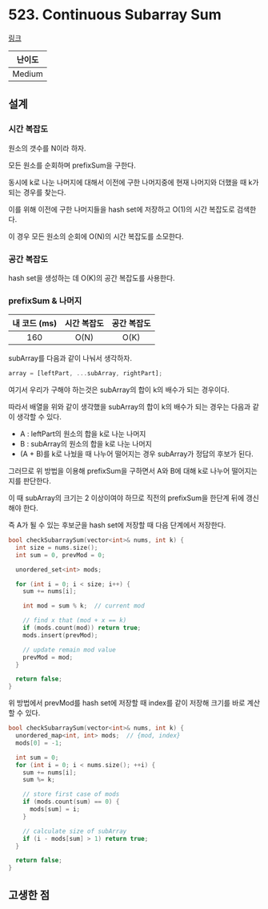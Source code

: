 # 523. Continuous Subarray Sum

[링크](https://leetcode.com/problems/continuous-subarray-sum/)

| 난이도 |
| :----: |
| Medium |

## 설계

### 시간 복잡도

원소의 갯수를 N이라 하자.

모든 원소를 순회하며 prefixSum을 구한다.

동시에 k로 나눈 나머지에 대해서 이전에 구한 나머지중에 현재 나머지와 더했을 때 k가 되는 경우를 찾는다.

이를 위해 이전에 구한 나머지들을 hash set에 저장하고 O(1)의 시간 복잡도로 검색한다.

이 경우 모든 원소의 순회에 O(N)의 시간 복잡도를 소모한다.

### 공간 복잡도

hash set을 생성하는 데 O(K)의 공간 복잡도를 사용한다.

### prefixSum & 나머지

| 내 코드 (ms) | 시간 복잡도 | 공간 복잡도 |
| :----------: | :---------: | :---------: |
|     160      |    O(N)     |    O(K)     |

subArray를 다음과 같이 나눠서 생각하자.

```javascript
array = [leftPart, ...subArray, rightPart];
```

여기서 우리가 구해야 하는것은 subArray의 합이 k의 배수가 되는 경우이다.

따라서 배열을 위와 같이 생각했을 subArray의 합이 k의 배수가 되는 경우는 다음과 같이 생각할 수 있다.

- A : leftPart의 원소의 합을 k로 나눈 나머지
- B : subArray의 원소의 합을 k로 나눈 나머지
- (A + B)를 k로 나눴을 때 나누어 떨어지는 경우 subArray가 정답의 후보가 된다.

그러므로 위 방법을 이용해 prefixSum을 구하면서 A와 B에 대해 k로 나누어 떨어지는지를 판단한다.

이 때 subArray의 크기는 2 이상이여야 하므로 직전의 prefixSum을 한단계 뒤에 갱신해야 한다.

즉 A가 될 수 있는 후보군을 hash set에 저장할 때 다음 단계에서 저장한다.

```cpp
bool checkSubarraySum(vector<int>& nums, int k) {
  int size = nums.size();
  int sum = 0, prevMod = 0;

  unordered_set<int> mods;

  for (int i = 0; i < size; i++) {
    sum += nums[i];

    int mod = sum % k;  // current mod

    // find x that (mod + x == k)
    if (mods.count(mod)) return true;
    mods.insert(prevMod);

    // update remain mod value
    prevMod = mod;
  }

  return false;
}
```

위 방법에서 prevMod를 hash set에 저장할 때 index를 같이 저장해 크기를 바로 계산할 수 있다.

```cpp
bool checkSubarraySum(vector<int>& nums, int k) {
  unordered_map<int, int> mods;  // {mod, index}
  mods[0] = -1;

  int sum = 0;
  for (int i = 0; i < nums.size(); ++i) {
    sum += nums[i];
    sum %= k;

    // store first case of mods
    if (mods.count(sum) == 0) {
      mods[sum] = i;
    }

    // calculate size of subArray
    if (i - mods[sum] > 1) return true;
  }

  return false;
}
```

## 고생한 점
